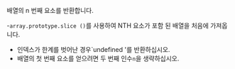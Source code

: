 배열의 n 번째 요소를 반환합니다.

-`array.prototype.slice ()`를 사용하여 NTH 요소가 포함 된 배열을 처음에 가져옵니다.
- 인덱스가 한계를 벗어난 경우`undefined '를 반환하십시오.
- 배열의 첫 번째 요소를 얻으려면 두 번째 인수`n`을 생략하십시오.